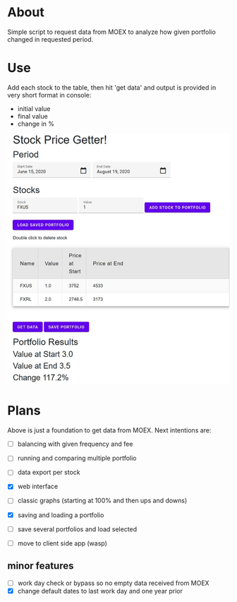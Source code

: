# About
Simple script to request data from MOEX to analyze how given portfolio changed in requested period. 

# Use
Add each stock to the table, then hit 'get data' and output is provided in very short format in console: 
- initial value
- final value
- change in % 

![snapshot](snapshot.jpg)

# Plans
Above is just a foundation to get data from MOEX. Next intentions are:
- [ ] balancing with given frequency and fee
- [ ] running and comparing multiple portfolio
- [ ] data export per stock
- [x] web interface 
- [ ] classic graphs (starting at 100% and then ups and downs)
- [x] saving and loading a portfolio
- [ ] save several portfolios and load selected 
- [ ] move to client side app (wasp)


## minor features
- [ ] work day check or bypass so no empty data received from MOEX
- [x] change default dates to last work day and one year prior 
